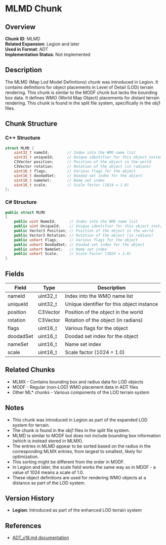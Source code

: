 # MLMD Chunk

## Overview
**Chunk ID**: MLMD  
**Related Expansion**: Legion and later  
**Used in Format**: ADT  
**Implementation Status**: Not implemented

## Description
The MLMD (Map Lod Model Definitions) chunk was introduced in Legion. It contains definitions for object placements in Level of Detail (LOD) terrain rendering. This chunk is similar to the MODF chunk but lacks the bounding box data. It defines WMO (World Map Object) placements for distant terrain rendering. This chunk is found in the split file system, specifically in the obj1 files.

## Chunk Structure

### C++ Structure
```cpp
struct MLMD {
    uint32_t nameId;        // Index into the WMO name list
    uint32_t uniqueId;      // Unique identifier for this object instance
    C3Vector position;      // Position of the object in the world
    C3Vector rotation;      // Rotation of the object (in radians)
    uint16_t flags;         // Various flags for the object
    uint16_t doodadSet;     // Doodad set index for the object
    uint16_t nameSet;       // Name set index
    uint16_t scale;         // Scale factor (1024 = 1.0)
};
```

### C# Structure
```csharp
public struct MLMD
{
    public uint NameId;      // Index into the WMO name list
    public uint UniqueId;    // Unique identifier for this object instance
    public Vector3 Position; // Position of the object in the world
    public Vector3 Rotation; // Rotation of the object (in radians)
    public ushort Flags;     // Various flags for the object
    public ushort DoodadSet; // Doodad set index for the object
    public ushort NameSet;   // Name set index
    public ushort Scale;     // Scale factor (1024 = 1.0)
}
```

## Fields

| Field | Type | Description |
|-------|------|-------------|
| nameId | uint32_t | Index into the WMO name list |
| uniqueId | uint32_t | Unique identifier for this object instance |
| position | C3Vector | Position of the object in the world |
| rotation | C3Vector | Rotation of the object (in radians) |
| flags | uint16_t | Various flags for the object |
| doodadSet | uint16_t | Doodad set index for the object |
| nameSet | uint16_t | Name set index |
| scale | uint16_t | Scale factor (1024 = 1.0) |

## Related Chunks
- MLMX - Contains bounding box and radius data for LOD objects
- MODF - Regular (non-LOD) WMO placement data in ADT files
- Other ML* chunks - Various components of the LOD terrain system

## Notes
- This chunk was introduced in Legion as part of the expanded LOD system for terrain.
- The chunk is found in the obj1 files in the split file system.
- MLMD is similar to MODF but does not include bounding box information (which is instead stored in MLMX).
- The entries in MLMD appear to be sorted based on the radius in the corresponding MLMX entries, from largest to smallest, likely for optimization.
- This sorting might be different from the order in MODF.
- In Legion and later, the scale field works the same way as in MDDF - a value of 1024 means a scale of 1.0.
- These object definitions are used for rendering WMO objects at a distance as part of the LOD system.

## Version History
- **Legion**: Introduced as part of the enhanced LOD terrain system

## References
- [ADT_v18.md documentation](../../docs/ADT_v18.md) 